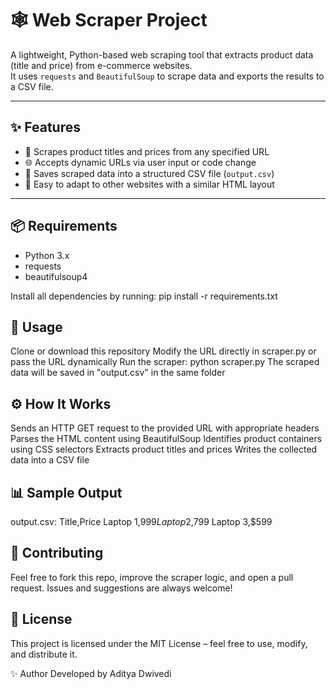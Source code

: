 # 🕸️ Web Scraper Project

A lightweight, Python-based web scraping tool that extracts product data (title and price) from e-commerce websites.  
It uses `requests` and `BeautifulSoup` to scrape data and exports the results to a CSV file.

---

## ✨ Features

- 🔗 Scrapes product titles and prices from any specified URL  
- 🌐 Accepts dynamic URLs via user input or code change  
- 📄 Saves scraped data into a structured CSV file (`output.csv`)  
- 🔧 Easy to adapt to other websites with a similar HTML layout  

---

## 📦 Requirements

- Python 3.x  
- requests
- beautifulsoup4

Install all dependencies by running:
  pip install -r requirements.txt


## 🚀 Usage
Clone or download this repository
Modify the URL directly in scraper.py or pass the URL dynamically
Run the scraper:
  python scraper.py
The scraped data will be saved in "output.csv" in the same folder


## ⚙️ How It Works
  Sends an HTTP GET request to the provided URL with appropriate headers
  Parses the HTML content using BeautifulSoup
  Identifies product containers using CSS selectors
  Extracts product titles and prices
  Writes the collected data into a CSV file


## 📊 Sample Output
  output.csv:
   Title,Price
   Laptop 1,$999
   Laptop 2,$799
   Laptop 3,$599

## 🤝 Contributing
Feel free to fork this repo, improve the scraper logic, and open a pull request.
Issues and suggestions are always welcome!

## 🪪 License
This project is licensed under the MIT License – feel free to use, modify, and distribute it.

✨ Author
Developed by Aditya Dwivedi
